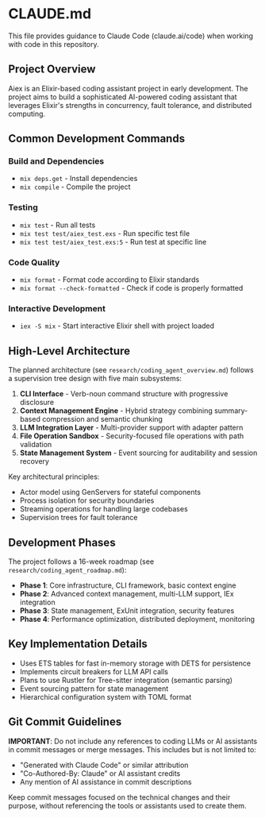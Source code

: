 # CLAUDE.md

This file provides guidance to Claude Code (claude.ai/code) when working with code in this repository.

## Project Overview

Aiex is an Elixir-based coding assistant project in early development. The project aims to build a sophisticated AI-powered coding assistant that leverages Elixir's strengths in concurrency, fault tolerance, and distributed computing.

## Common Development Commands

### Build and Dependencies
- `mix deps.get` - Install dependencies
- `mix compile` - Compile the project

### Testing
- `mix test` - Run all tests
- `mix test test/aiex_test.exs` - Run specific test file
- `mix test test/aiex_test.exs:5` - Run test at specific line

### Code Quality
- `mix format` - Format code according to Elixir standards
- `mix format --check-formatted` - Check if code is properly formatted

### Interactive Development
- `iex -S mix` - Start interactive Elixir shell with project loaded

## High-Level Architecture

The planned architecture (see `research/coding_agent_overview.md`) follows a supervision tree design with five main subsystems:

1. **CLI Interface** - Verb-noun command structure with progressive disclosure
2. **Context Management Engine** - Hybrid strategy combining summary-based compression and semantic chunking
3. **LLM Integration Layer** - Multi-provider support with adapter pattern
4. **File Operation Sandbox** - Security-focused file operations with path validation
5. **State Management System** - Event sourcing for auditability and session recovery

Key architectural principles:
- Actor model using GenServers for stateful components
- Process isolation for security boundaries
- Streaming operations for handling large codebases
- Supervision trees for fault tolerance

## Development Phases

The project follows a 16-week roadmap (see `research/coding_agent_roadmap.md`):

- **Phase 1**: Core infrastructure, CLI framework, basic context engine
- **Phase 2**: Advanced context management, multi-LLM support, IEx integration
- **Phase 3**: State management, ExUnit integration, security features
- **Phase 4**: Performance optimization, distributed deployment, monitoring

## Key Implementation Details

- Uses ETS tables for fast in-memory storage with DETS for persistence
- Implements circuit breakers for LLM API calls
- Plans to use Rustler for Tree-sitter integration (semantic parsing)
- Event sourcing pattern for state management
- Hierarchical configuration system with TOML format

## Git Commit Guidelines

**IMPORTANT**: Do not include any references to coding LLMs or AI assistants in commit messages or merge messages. This includes but is not limited to:
- "Generated with Claude Code" or similar attribution
- "Co-Authored-By: Claude" or AI assistant credits
- Any mention of AI assistance in commit descriptions

Keep commit messages focused on the technical changes and their purpose, without referencing the tools or assistants used to create them.